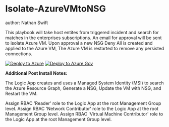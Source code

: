 # Isolate-AzureVMtoNSG
author: Nathan Swift

This playbook will take host entites from triggered incident and search for matches in the enterprises subscriptions. An email for approval will be sent to isolate Azure VM. Upon approval a new NSG Deny All is created and applied to the Azure VM, The Azure VM is restarted to remove any persisted connections.

[![Deploy to Azure](https://aka.ms/deploytoazurebutton)](https://portal.azure.com/#create/Microsoft.Template/uri/https%3A%2F%2Fraw.githubusercontent.com%2FAzure%2FAzure-Sentinel%2Fmaster%2FPlaybooks%2FIsolate-AzureVMtoNSG%2Fazuredeploy.json)
[![Deploy to Azure Gov](https://aka.ms/deploytoazuregovbutton)](https://portal.azure.us/#create/Microsoft.Template/uri/https%3A%2F%2Fraw.githubusercontent.com%2FAzure%2FAzure-Sentinel%2Fmaster%2FPlaybooks%2FIsolate-AzureVMtoNSG%2Fazuredeploy.json)

**Additional Post Install Notes:**

The Logic App creates and uses a Managed System Identity (MSI) to search the Azure Resource Graph, Generate a NSG, Update the VM with NSG, and Restart the VM. 

Assign RBAC 'Reader' role to the Logic App at the root Management Group level.
Assign RBAC 'Network Contributor' role to the Logic App at the root Management Group level.
Assign RBAC 'Virtual Machine Contributor' role to the Logic App at the root Management Group level.